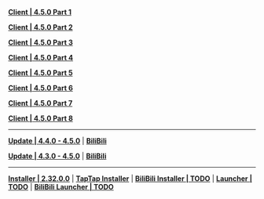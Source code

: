 **[Client | 4.5.0  Part 1](https://autopatchcn.yuanshen.com/client_app/download/pc_zip/20240301202812_kIdgwLMrsEqWTonu/YuanShen_4.5.0.zip.001)**

**[Client | 4.5.0  Part 2](https://autopatchcn.yuanshen.com/client_app/download/pc_zip/20240301202812_kIdgwLMrsEqWTonu/YuanShen_4.5.0.zip.002)**

**[Client | 4.5.0  Part 3](https://autopatchcn.yuanshen.com/client_app/download/pc_zip/20240301202812_kIdgwLMrsEqWTonu/YuanShen_4.5.0.zip.003)**

**[Client | 4.5.0  Part 4](https://autopatchcn.yuanshen.com/client_app/download/pc_zip/20240301202812_kIdgwLMrsEqWTonu/YuanShen_4.5.0.zip.004)**

**[Client | 4.5.0  Part 5](https://autopatchcn.yuanshen.com/client_app/download/pc_zip/20240301202812_kIdgwLMrsEqWTonu/YuanShen_4.5.0.zip.005)**

**[Client | 4.5.0  Part 6](https://autopatchcn.yuanshen.com/client_app/download/pc_zip/20240301202812_kIdgwLMrsEqWTonu/YuanShen_4.5.0.zip.006)**

**[Client | 4.5.0  Part 7](https://autopatchcn.yuanshen.com/client_app/download/pc_zip/20240301202812_kIdgwLMrsEqWTonu/YuanShen_4.5.0.zip.007)**

**[Client | 4.5.0  Part 8](https://autopatchcn.yuanshen.com/client_app/download/pc_zip/20240301202812_kIdgwLMrsEqWTonu/YuanShen_4.5.0.zip.008)**

---

**[Update | 4.4.0 - 4.5.0](https://autopatchcn.yuanshen.com/client_app/update/hk4e_cn/18/game_4.4.0_4.5.0_hdiff_CIwumTVOpUcZ2tJs.zip)** | **[BiliBili](https://autopatchcn.yuanshen.com/client_app/update/hk4e_cn/17/game_4.4.0_4.5.0_hdiff_f4ZSij5I2Y6KOyv1.zip)**

**[Update | 4.3.0 - 4.5.0](https://autopatchcn.yuanshen.com/client_app/update/hk4e_cn/18/game_4.3.0_4.5.0_hdiff_i8tfbRlghGEKuVTq.zip)** | **[BiliBili](https://autopatchcn.yuanshen.com/client_app/update/hk4e_cn/17/game_4.3.0_4.5.0_hdiff_HQjE0DvgeJRd2Uhx.zip)**

---

**[Installer | 2.32.0.0](https://autopatchcn.yuanshen.com/client_app/download/launcher/20240301202523_WtadwjsZOH2Nj6AJ/mihoyo/yuanshen_setup_20240223213926.exe)** | **[TapTap Installer](https://autopatchcn.yuanshen.com/client_app/download/launcher/20240301202523_WtadwjsZOH2Nj6AJ/taptap/yuanshen_setup_20240223214037.exe)** | **[BiliBili Installer | TODO]()** | **[Launcher | TODO]()** | **[BiliBili Launcher | TODO]()**
